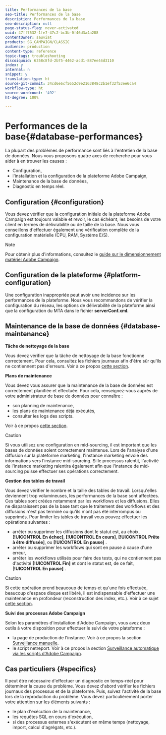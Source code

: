 ```yaml
---
title: Performances de la base
seo-title: Performances de la base
description: Performances de la base
seo-description: null
page-status-flag: never-activated
uuid: 47ff7532-1fe7-47c2-bc3b-0f46d3a4a288
contentOwner: sauviat
products: SG_CAMPAIGN/CLASSIC
audience: production
content-type: reference
topic-tags: troubleshooting
discoiquuid: 6358c8fd-2b75-4462-acd1-887ee44d3110
index: y
internal: n
snippet: y
translation-type: ht
source-git-commit: 34cd6e6cf5652c9e2163848c2b1ef32f53ee6ca4
workflow-type: ht
source-wordcount: '492'
ht-degree: 100%

---
```



# Performances de la base{#database-performances}

La plupart des problèmes de performance sont liés à l&#39;entretien de la base de données. Nous vous proposons quatre axes de recherche pour vous aider à en trouver les causes :

* Configuration,
* l&#39;installation et la configuration de la plateforme Adobe Campaign,
* Maintenance de la base de données,
* Diagnostic en temps réel.

## Configuration {#configuration}

Vous devez vérifier que la configuration initiale de la plateforme Adobe Campaign est toujours valable et revoir, le cas échéant, les besoins de votre client en termes de délivrabilité ou de taille de la base. Nous vous conseillons d&#39;effectuer également une vérification complète de la configuration matérielle (CPU, RAM, Système E/S).

>[!NOTE]
>
>Pour obtenir plus d&#39;informations, consultez le [guide sur le dimensionnement matériel Adobe Campaign](https://helpx.adobe.com/fr/campaign/kb/hardware-sizing-guide.html).

## Configuration de la plateforme {#platform-configuration}

Une configuration inappropriée peut avoir une incidence sur les performances de la plateforme. Nous vous recommandons de vérifier la configuration du réseau, les options de délivrabilité de la plateforme ainsi que la configuration du MTA dans le fichier **serverConf.xml**.

## Maintenance de la base de données {#database-maintenance}

**Tâche de nettoyage de la base**

Vous devez vérifier que la tâche de nettoyage de la base fonctionne correctement. Pour cela, consultez les fichiers journaux afin d&#39;être sûr qu&#39;ils ne contiennent pas d&#39;erreurs. Voir à ce propos [cette section](../../production/using/database-cleanup-workflow.md).

**Plans de maintenance**

Vous devez vous assurer que la maintenance de la base de données est correctement planifiée et effectuée. Pour cela, renseignez-vous auprès de votre administrateur de base de données pour connaître :

* son planning de maintenance,
* les plans de maintenance déjà exécutés,
* consulter les logs des scripts.

Voir à ce propos [cette section](../../production/using/recommendations.md).

>[!CAUTION]
>
>Si vous utilisez une configuration en mid-sourcing, il est important que les bases de données soient correctement maintenue. Lors de l&#39;analyse d&#39;une diffusion sur la plateforme marketing, l&#39;instance marketing envoie des informations vers l&#39;instance mid-sourcing. Si le processus ralentit, l&#39;activité de l&#39;instance marketing ralentira également afin que l&#39;instance de mid-sourcing puisse effectuer ses opérations correctement.

**Gestion des tables de travail**

Vous devez vérifier le nombre et la taille des tables de travail. Lorsqu&#39;elles deviennent trop volumineuses, les performances de la base sont affectées. Ces tables sont créées notamment par les workflows et les diffusions. Elles ne disparaissent pas de la base tant que le traitement des workflows et des diffusions n&#39;est pas terminé ou qu&#39;ils n&#39;ont pas été interrompus ou supprimés. Pour limiter les tables de travail vous pouvez effectuer les opérations suivantes :

* arrêter ou supprimer les diffusions dont le statut est, au choix, **[!UICONTROL En échec]**, **[!UICONTROL En cours]**, **[!UICONTROL Prête à être diffusée]**, ou **[!UICONTROL En pause]** .
* arrêter ou supprimer les workflows qui sont en pause à cause d&#39;une erreur,
* arrêter les workflows utilisés pour faire des tests, qui ne contiennent pas d&#39;activité **[!UICONTROL Fin]** et dont le statut est, de ce fait, **[!UICONTROL En pause]** .

>[!CAUTION]
>
>Si cette opération prend beaucoup de temps et qu&#39;une fois effectuée, beaucoup d&#39;espace disque est libéré, il est indispensable d&#39;effectuer une maintenance en profondeur (reconstruction des index, etc.). Voir à ce sujet [cette section](../../production/using/recommendations.md).

**Suivi des processus Adobe Campaign**

Selon les paramètres d&#39;installation d&#39;Adobe Campaign, vous avez deux outils à votre disposition pour effectuer le suivi de votre plateforme :

* la page de production de l&#39;instance. Voir à ce propos la section [Surveillance manuelle](../../production/using/monitoring-processes.md#manual-monitoring).
* le script netreport. Voir à ce propos la section [Surveillance automatique via les scripts d&#39;Adobe Campaign](../../production/using/monitoring-processes.md#automatic-monitoring-via-adobe-campaign-scripts).

## Cas particuliers {#specifics}

Il peut être nécessaire d&#39;effectuer un diagnostic en temps-réel pour déterminer la cause du problème. Vous devez d&#39;abord vérifier les fichiers journaux des processus et de la plateforme. Puis, suivez l&#39;activité de la base lors de la reproduction du problème. Vous devez particulièrement porter votre attention sur les éléments suivants :

* le plan d&#39;exécution de la maintenance,
* les requêtes SQL en cours d&#39;exécution,
* si des processus externes s&#39;exécutent en même temps (nettoyage, import, calcul d&#39;agrégats, etc.).

